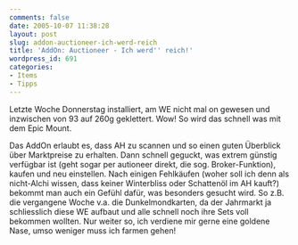 ```yaml
---
comments: false
date: 2005-10-07 11:38:28
layout: post
slug: addon-auctioneer-ich-werd-reich
title: 'AddOn: Auctioneer - Ich werd'' reich!'
wordpress_id: 691
categories:
- Items
- Tipps
---
```


Letzte Woche Donnerstag installiert, am WE nicht mal on gewesen und inzwischen von 93 auf 260g geklettert. Wow! So wird das schnell was mit dem Epic Mount.

Das AddOn erlaubt es, dass AH zu scannen und so einen guten Überblick über Marktpreise zu erhalten. Dann schnell geguckt, was extrem günstig verfügbar ist (geht sogar per autioneer direkt, die sog. Broker-Funktion), kaufen und neu einstellen. Nach einigen Fehlkäufen (woher soll ich denn als nicht-Alchi wissen, dass keiner Winterbliss oder Schattenöl im AH kauft?) bekommt man auch ein Gefühl dafür, was besonders gesucht wird. So z.B. die vergangene Woche v.a. die Dunkelmondkarten, da der Jahrmarkt ja schliesslich diese WE aufbaut und alle schnell noch ihre Sets voll bekommen wollten. Nur weiter so, ich verdiene mir gerne eine goldene Nase, umso weniger muss ich farmen gehen!
